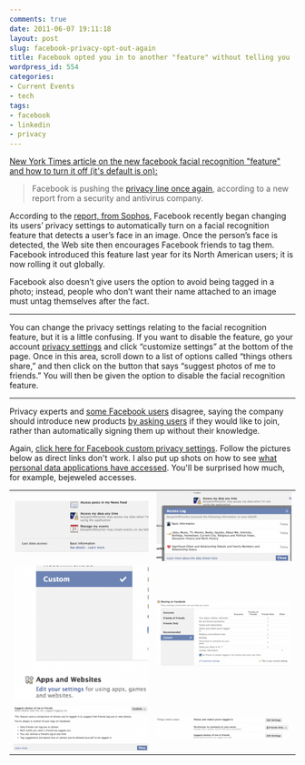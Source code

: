 ```yaml
---
comments: true
date: 2011-06-07 19:11:18
layout: post
slug: facebook-privacy-opt-out-again
title: Facebook opted you in to another "feature" without telling you
wordpress_id: 554
categories:
- Current Events
- tech
tags:
- facebook
- linkedin
- privacy
---
```


[New York Times article on the new facebook facial recognition "feature" and how to turn it off (it's default is on):
](http://bits.blogs.nytimes.com/2011/06/07/facebook-changes-privacy-settings-to-enable-facial-recognition/)


> Facebook is pushing the [privacy line once again](http://www.nytimes.com/2010/05/13/technology/personaltech/13basics.html), according to a new report from a security and antivirus company.

According to the [report, from Sophos](http://nakedsecurity.sophos.com/2011/06/07/facebook-privacy-settings-facial-recognition-enabled/), Facebook recently began changing its users’ privacy settings to automatically turn on a facial recognition feature that detects a user’s face in an image. Once the person’s face is detected, the Web site then encourages Facebook friends to tag them. Facebook introduced this feature last year for its North American users; it is now rolling it out globally.

Facebook also doesn’t give users the option to avoid being tagged in a photo; instead, people who don’t want their name attached to an image must untag themselves after the fact.

-----

You can change the privacy settings relating to the facial recognition feature, but it is a little confusing. If you want to disable the feature, go your account [privacy settings](http://www.facebook.com/settings/?tab=privacy) and click “customize settings” at the bottom of the page. Once in this area, scroll down to a list of options called “things others share,” and then click on the button that says “suggest photos of me to friends.” You will then be given the option to disable the facial recognition feature.

----

Privacy experts and [some Facebook users](http://www.facebook.com/pages/Facebook-make-all-privacy-choices-OPT-IN-not-OPT-OUT/122324787798107) disagree, saying the company should introduce new products [by asking users](http://nakedsecurity.sophos.com/2011/04/18/facebook-open-letter/) if they would like to join, rather than automatically signing them up without their knowledge.




Again, [click here for Facebook custom privacy settings](https://www.facebook.com/settings/?tab=privacy&section=custom).  Follow the pictures below as direct links don't work.  I also put up shots on how to see [what personal data applications have accessed](https://www.facebook.com/settings/?tab=applications).  You'll be surprised how much, for example, bejeweled accesses.

<table border="0">
  <tbody>
    <tr>
      <td>
        <img src="/wp-content/uploads/2011/06/fb-apps-access-button-300x113.png" />
      </td>
      <td>
        <img src="/wp-content/uploads/2011/06/fb-apps-access-log-300x154.png" />
      </td>
    </tr>
    <tr>
      <td>
        <img src="/wp-content/uploads/2011/06/fb-privacy-apps-300x300.png" />
      </td>
      <td>
        <img src="/wp-content/uploads/2011/06/fb-privacy-custom-300x146.png" />
      </td>
    </tr>
    <tr>
      <td>
        <img src="/wp-content/uploads/2011/06/fb-privacy-suggest-photos-300x100.png" />
      </td>
      <td>
        <img src="/wp-content/uploads/2011/06/fb-privacy-suggest-photos-button-300x46.png" />
      </td>
    </tr>
  </tbody>
</table>


